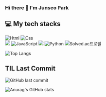 ### Hi there 👋 I'm Junseo Park

<h2>💻 My tech stacks</h2>

<img alt="Html" src ="https://img.shields.io/badge/HTML5-E34F26.svg?&style=for-the-badge&logo=HTML5&logoColor=white"/> <img alt="Css" src ="https://img.shields.io/badge/CSS3-1572B6.svg?&style=for-the-badge&logo=CSS3&logoColor=white"/> <br>
<img src="https://img.shields.io/badge/node.js-339933?style=for-the-badge&logo=Node.js&logoColor=white"> <img alt="JavaScript" src ="https://img.shields.io/badge/JavaScriipt-F7DF1E.svg?&style=for-the-badge&logo=JavaScript&logoColor=black"/> <img src="https://img.shields.io/badge/spring-6DB33F?style=for-the-badge&logo=spring&logoColor=white"> <img alt="Python" src ="https://img.shields.io/badge/Python-3776AB.svg?&style=for-the-badge&logo=Python&logoColor=white"/>       ![Solved.ac프로필](http://mazassumnida.wtf/api/mini/generate_badge?boj=ppp9177)

![Top Langs](https://github-readme-stats-sigma-five.vercel.app/api/top-langs/?username=HoyiTT&show_icons=true&theme=radical)


<h2>TIL Last Commit</h2>

![GitHub last commit](https://img.shields.io/github/last-commit/HoyiTT/TIL)


![Anurag's GitHub stats](https://github-readme-stats-sigma-five.vercel.app/api?username=HoyiTT&show_icons=true&theme=radical)

<!--
**HoyiTT/HoyiTT** is a ✨ _special_ ✨ repository because its `README.md` (this file) appears on your GitHub profile.

Here are some ideas to get you started:

- 🔭 I’m currently working on ...
- 🌱 I’m currently learning ...
- 👯 I’m looking to collaborate on ...
- 🤔 I’m looking for help with ...
- 💬 Ask me about ...
- 📫 How to reach me: ...
- 😄 Pronouns: ...
- ⚡ Fun fact: ...
-->
